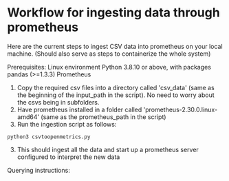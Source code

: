 # Workflow for ingesting data through prometheus

Here are the current steps to ingest CSV data into prometheus on your local machine. (Should also serve as steps to containerize the whole system)

Prerequisites:
Linux environment
Python 3.8.10 or above, with packages pandas (>=1.3.3)
Prometheus

1. Copy the required csv files into a directory called 'csv_data' (same as the beginning of the input_path in the script). No need to worry about the csvs being in subfolders.
2. Have prometheus installed in a folder called 'prometheus-2.30.0.linux-amd64' (same as the prometheus_path in the script)
3. Run the ingestion script as follows:

```console
python3 csvtoopenmetrics.py
```

3. This should ingest all the data and start up a prometheus server configured to interpret the new data

Querying instructions: